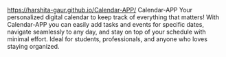 https://harshita-gaur.github.io/Calendar-APP/
Calendar-APP
Your personalized digital calendar to keep track of everything that matters! With Calendar-APP you can easily add tasks and events for specific dates, navigate seamlessly to any day, and stay on top of your schedule with minimal effort. Ideal for students, professionals, and anyone who loves staying organized.
